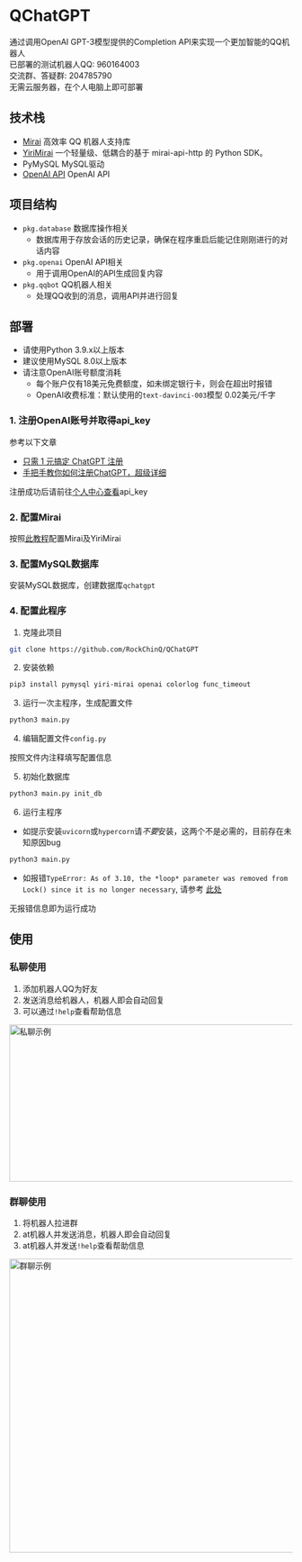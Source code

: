 # QChatGPT

通过调用OpenAI GPT-3模型提供的Completion API来实现一个更加智能的QQ机器人  
已部署的测试机器人QQ: 960164003  
交流群、答疑群: 204785790  
无需云服务器，在个人电脑上即可部署

## 技术栈

- [Mirai](https://github.com/mamoe/mirai) 高效率 QQ 机器人支持库
- [YiriMirai](https://github.com/YiriMiraiProject/YiriMirai) 一个轻量级、低耦合的基于 mirai-api-http 的 Python SDK。
- PyMySQL MySQL驱动
- [OpenAI API](https://openai.com/api/) OpenAI API

## 项目结构

- `pkg.database` 数据库操作相关
  - 数据库用于存放会话的历史记录，确保在程序重启后能记住刚刚进行的对话内容
- `pkg.openai` OpenAI API相关
  - 用于调用OpenAI的API生成回复内容
- `pkg.qqbot` QQ机器人相关
  - 处理QQ收到的消息，调用API并进行回复

## 部署

- 请使用Python 3.9.x以上版本
- 建议使用MySQL 8.0以上版本
- 请注意OpenAI账号额度消耗
  - 每个账户仅有18美元免费额度，如未绑定银行卡，则会在超出时报错
  - OpenAI收费标准：默认使用的`text-davinci-003`模型 0.02美元/千字

### 1. 注册OpenAI账号并取得api_key

参考以下文章

- [只需 1 元搞定 ChatGPT 注册](https://zhuanlan.zhihu.com/p/589470082)
- [手把手教你如何注册ChatGPT，超级详细](https://guxiaobei.com/51461)

注册成功后请前往[个人中心查看](https://beta.openai.com/account/api-keys)api_key

### 2. 配置Mirai

按照[此教程](https://yiri-mirai.wybxc.cc/tutorials/01/configuration)配置Mirai及YiriMirai

### 3. 配置MySQL数据库

安装MySQL数据库，创建数据库`qchatgpt`

### 4. 配置此程序

1. 克隆此项目

```bash
git clone https://github.com/RockChinQ/QChatGPT
```

2. 安装依赖

```bash
pip3 install pymysql yiri-mirai openai colorlog func_timeout
```

3. 运行一次主程序，生成配置文件

```bash
python3 main.py
```

4. 编辑配置文件`config.py`

按照文件内注释填写配置信息

5. 初始化数据库

```bash
python3 main.py init_db
```

6. 运行主程序

- 如提示安装`uvicorn`或`hypercorn`请*不要*安装，这两个不是必需的，目前存在未知原因bug

```bash
python3 main.py
```

- 如报错`TypeError: As of 3.10, the *loop* parameter was removed from Lock() since it is no longer necessary`, 请参考 [此处](https://github.com/RockChinQ/QChatGPT/issues/5)

无报错信息即为运行成功

## 使用

### 私聊使用

1. 添加机器人QQ为好友
2. 发送消息给机器人，机器人即会自动回复
3. 可以通过`!help`查看帮助信息

<img alt="私聊示例" src="res/屏幕截图%202022-12-08%20150949.png" width="550" height="279"/>

### 群聊使用

1. 将机器人拉进群
2. at机器人并发送消息，机器人即会自动回复
3. at机器人并发送`!help`查看帮助信息

<img alt="群聊示例" src="res/屏幕截图%202022-12-08%20150511.png" width="671" height="522"/>